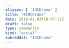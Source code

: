 ```yaml
---
aliases: [ 'IRCDrama' ]
title: "#IRCDrama"
date: 2019-01-03T10:07:11Z
draft: false
type: community
kind: "social"
subreddit: "IRCDrama"
---
```

